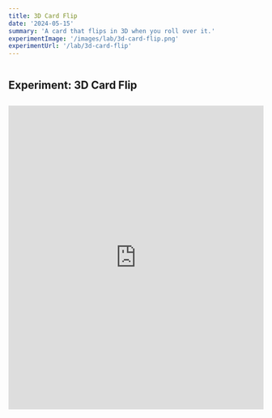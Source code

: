 ```yaml
---
title: 3D Card Flip
date: '2024-05-15'
summary: 'A card that flips in 3D when you roll over it.'
experimentImage: '/images/lab/3d-card-flip.png'
experimentUrl: '/lab/3d-card-flip'
---
```


## Experiment: 3D Card Flip

<div class="experiment">
<iframe height="600" style="width: 100%;" scrolling="no" title="Flip Card (vertical)" src="https://codepen.io/russellbits/embed/vYJRLQa?default-tab=html%2Cresult" frameborder="no" loading="lazy" allowtransparency="true" allowfullscreen="true">
  See the Pen <a href="https://codepen.io/russellbits/pen/vYJRLQa">
  Flip Card (vertical)</a> by Russell Warner (<a href="https://codepen.io/russellbits">@russellbits</a>)
  on <a href="https://codepen.io">CodePen</a>.
</iframe>
</div>

<style>
h2 {
    margin: 2em 0 0 0;
}
.experiment {
    margin: 2em 0 0 0;
}
</style>
